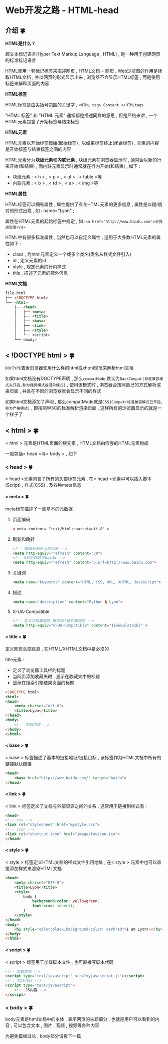 # Web开发之路 - HTML-head
## 介绍  🍀

**HTML是什么 ?** 

超文本标记语言(Hyper Text Markup Language , HTML) , 是一种用于创建网页的标准标记语言

HTML使用一套标记标签来描述网页 , HTML文档 = 网页 , Web浏览器的作用是读取HTML文档 , 并以网页的形式显示出来 , 浏览器不会显示HTML标签 , 而是使用标签来解释页面的内容

**HTML标签**

HTML标签是由尖括号包围的关键字 , `<HTML tag> Content </HTMLtag>` 

"HTML 标签" 和 "HTML 元素" 通常都是描述同样的意思 , 但是严格来讲 , 一个HTML元素包含了开始标签与结束标签

**HTML元素**

HTML元素以开始标签起始(起始标签) , 以结束标签终止(闭合标签) , 元素的内容是开始标签与结束标签之间的内容

HTML元素分为**块级元素**和**内联元素** , 块级元素在浏览器显示时 , 通常会以新的行来开始(和结束) , 而内联元素显示时通常就在行内开始(和结束) , 如下 :

- 块级元素 : < h > , < p > , < ul > , < table >等
- 内联元素 : < b > , < td > , < a> , < img >等

**HTML属性**

HTML标签可以拥有属性 , 属性提供了有关HTML元素的更多信息 , 属性是以键/值对的形式出现 , 如 : name="Lyon" ; 

属性在HTML元素的起始标签中规定 , 如 :`<a href="http://www.baidu.com">点我进百度</a>`

HTML中有很多标准属性 , 当然也可以自定义属性 , 适用于大多数HTML元素的属性如下 :

- class , 为html元素定义一个或多个类名(类名从样式文件引入)
- id , 定义元素的id
- style , 规定元素的行内样式
- title , 描述了元素的额外信息

**HTML文档**

```html
file.html
├── <!DOCTYPE html>    
└── <html>
    ├── <head>
    │   ├── <meta>
    │   ├── <title>
    │   ├── <base>
    │   ├── <link>
    │   ├── <style>
    │   └── <script>
    └── <body>
```

## < !DOCTYPE html >  🍀

`DOCTYPE`告诉浏览器使用什么样的html或xhtml规范来解析html文档 

如果html文档没有DOCTYPE声明 , 那么`compatMode` 默认为`BackCompat(标准兼容模式未开启,称为怪异模式或混杂模式)` , 使用该模式时 , 浏览器会按照自己的方式解析渲染页面 , 并且在不同的浏览器就会显示不同的样式

如果html文档添加了声明 , 那么compatMode就是`CSS1Compat(标准兼容模式已开启,称为严格模式)`  , 即按照W3C的标准解析渲染页面 , 这样所有的浏览器显示的就是一个样子了

## &lt; html &gt;  🍀

< html > 元素是HTML页面的根元素 , HTML文档由嵌套的HTML元素构成

一般包括< head >与< body > , 如下

### &lt; head &gt;  🍀

< head >元素包含了所有的头部标签元素 , 在< head >元素中可以插入脚本(Script) , 样式(CSS) , 及各种meta信息

#### &lt; meta &gt;  🍀

meta标签描述了一些基本的元数据

1. 页面编码

   ```html
   < meta content= "text/html;charset=utf-8" >
   ```

2. 刷新和跳转

   ```html
   <!-- 每30秒刷新当前页面 -->
   <meta http-equiv="refresh" content="30">
   <!-- 5秒后跳转至baidu -->
   <meta http-equiv="refresh" content="5;url=http://www.baidu.com">
   ```

3. 关键词

   ```html
   <meta name="keywords" content="HTML, CSS, XML, XHTML, JavaScript">
   ```

4. 描述

   ```html
   <meta name="description" content="Python & Lyon">
   ```

5. X-UA-Compatible

   ```html
   <!-- 定义文档兼容性,模仿IE7模式兼容性 -->
   <meta http-equiv="X-UA-Compatible" content="IE=EmulateIE7" >
   ```

#### &lt; title &gt;  🍀

定义网页头部信息 , 在HTML/XHTML文档中是必须的

title元素 :

- 定义了浏览器工具栏的标题
- 当网页添加收藏夹时 , 显示在收藏夹中的标题
- 显示在搜索引擎结果页面的标题

```html
<!DOCTYPE html>
<html>
<head> 
	<meta charset="utf-8"> 
	<title>Lyon</title>
</head>
<body>
	<!-- 文档内容 -->
</body>
</html>
```

#### &lt; base &gt;  🍀

< base > 标签描述了基本的链接地址/链接目标 , 该标签作为HTML文档中所有的链接默认链接

```html
<head>
  	<base href="http://www.baidu.com/" target="baidu">
</head>
```

#### &lt; link &gt;   🍀

< link > 标签定义了文档与外部资源之间的关系 , 通常用于链接到样式表 :

```html
<head>
<!-- css -->
<link rel="stylesheet" href="mystyle.css">
<!-- icon -->
<link rel="shortcut icon" href="image/favicon.ico">  
</head>
```

#### &lt; style &gt;  🍀

< style > 标签定义HTML文档的样式文件引用地址 , 在< style > 元素中也可以直接添加样式来渲染HTML文档

```html
<head>
    <meta charset="UTF-8">
    <title>Lyon</title>
    <style>
        body {
            background-color: yellowgreen;
            font-size: inherit;
        }
    </style>
</head>
<body>
    <h1 style="color:black;background-color: darkred">I am Lyon!!</h1>
</body>
</html>
```

#### &lt; script &gt;  🍀

< script > 标签用于加载脚本文件 , 也可直接写脚本代码

```html
<!-- 加载文件 -->
<script type="text/javascript" src="myjavascript.js"></script>
<!-- 写JS代码 -->
<script type="text/javascript">
	<!-- JS内容 -->
</script>
```

### &lt; body &gt;  🍀

body元素是html文档中的主体 , 表示网页的主题部分 , 也就是用户可以看到的内容 , 可以包含文本 , 图片 , 音频 , 视频等各种内容

为避免篇幅过长 , body部分请看下一篇
